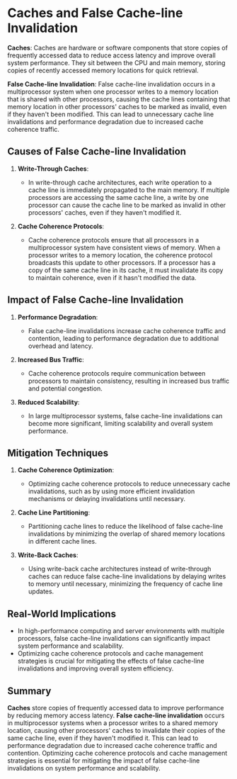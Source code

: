 # Caches and False Cache-line Invalidation

**Caches**:
Caches are hardware or software components that store copies of frequently accessed data to reduce access latency and improve overall system performance. They sit between the CPU and main memory, storing copies of recently accessed memory locations for quick retrieval.

**False Cache-line Invalidation**:
False cache-line invalidation occurs in a multiprocessor system when one processor writes to a memory location that is shared with other processors, causing the cache lines containing that memory location in other processors' caches to be marked as invalid, even if they haven't been modified. This can lead to unnecessary cache line invalidations and performance degradation due to increased cache coherence traffic.

## Causes of False Cache-line Invalidation

1. **Write-Through Caches**:
   - In write-through cache architectures, each write operation to a cache line is immediately propagated to the main memory. If multiple processors are accessing the same cache line, a write by one processor can cause the cache line to be marked as invalid in other processors' caches, even if they haven't modified it.

2. **Cache Coherence Protocols**:
   - Cache coherence protocols ensure that all processors in a multiprocessor system have consistent views of memory. When a processor writes to a memory location, the coherence protocol broadcasts this update to other processors. If a processor has a copy of the same cache line in its cache, it must invalidate its copy to maintain coherence, even if it hasn't modified the data.

## Impact of False Cache-line Invalidation

1. **Performance Degradation**:
   - False cache-line invalidations increase cache coherence traffic and contention, leading to performance degradation due to additional overhead and latency.

2. **Increased Bus Traffic**:
   - Cache coherence protocols require communication between processors to maintain consistency, resulting in increased bus traffic and potential congestion.

3. **Reduced Scalability**:
   - In large multiprocessor systems, false cache-line invalidations can become more significant, limiting scalability and overall system performance.

## Mitigation Techniques

1. **Cache Coherence Optimization**:
   - Optimizing cache coherence protocols to reduce unnecessary cache invalidations, such as by using more efficient invalidation mechanisms or delaying invalidations until necessary.

2. **Cache Line Partitioning**:
   - Partitioning cache lines to reduce the likelihood of false cache-line invalidations by minimizing the overlap of shared memory locations in different cache lines.

3. **Write-Back Caches**:
   - Using write-back cache architectures instead of write-through caches can reduce false cache-line invalidations by delaying writes to memory until necessary, minimizing the frequency of cache line updates.

## Real-World Implications

- In high-performance computing and server environments with multiple processors, false cache-line invalidations can significantly impact system performance and scalability.
- Optimizing cache coherence protocols and cache management strategies is crucial for mitigating the effects of false cache-line invalidations and improving overall system efficiency.

## Summary

**Caches** store copies of frequently accessed data to improve performance by reducing memory access latency. **False cache-line invalidation** occurs in multiprocessor systems when a processor writes to a shared memory location, causing other processors' caches to invalidate their copies of the same cache line, even if they haven't modified it. This can lead to performance degradation due to increased cache coherence traffic and contention. Optimizing cache coherence protocols and cache management strategies is essential for mitigating the impact of false cache-line invalidations on system performance and scalability.